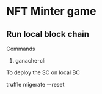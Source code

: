 # NFT Minter game


 ## Run local block chain

 Commands

 1. ganache-cli
 

 To deploy the SC on local BC

 truffle migerate --reset

